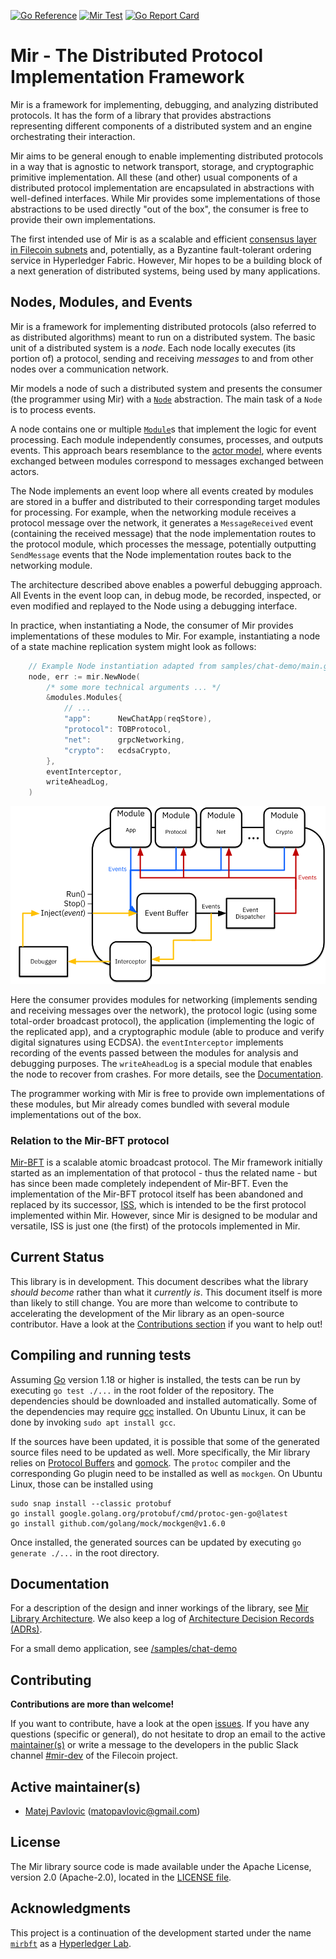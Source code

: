 [![Go Reference](https://pkg.go.dev/badge/github.com/filecoin-project/mir.svg)](https://pkg.go.dev/github.com/filecoin-project/mir)
[![Mir Test](https://github.com/filecoin-project/mir/actions/workflows/test.yml/badge.svg)](https://github.com/filecoin-project/mir/actions/workflows/test.yml)
[![Go Report Card](https://goreportcard.com/badge/github.com/filecoin-project/mir)](https://goreportcard.com/report/github.com/filecoin-project/mir)

# Mir - The Distributed Protocol Implementation Framework

Mir is a framework for implementing, debugging, and analyzing distributed protocols.
It has the form of a library that provides abstractions representing different components of a distributed system
and an engine orchestrating their interaction.

Mir aims to be general enough to enable implementing distributed protocols in a way that is agnostic to
network transport, storage, and cryptographic primitive implementation.
All these (and other) usual components of a distributed protocol implementation
are encapsulated in abstractions with well-defined interfaces.
While Mir provides some implementations of those abstractions to be used directly "out of the box",
the consumer is free to provide their own implementations.

The first intended use of Mir is as a scalable and efficient
[consensus layer in Filecoin subnets](https://github.com/protocol/ConsensusLab/issues/9)
and, potentially, as a Byzantine fault-tolerant ordering service in Hyperledger Fabric.
However, Mir hopes to be a building block of a next generation of distributed systems, being used by many applications.

## Nodes, Modules, and Events

Mir is a framework for implementing distributed protocols (also referred to as distributed algorithms)
meant to run on a distributed system.
The basic unit of a distributed system is a *node*.
Each node locally executes (its portion of) a protocol,
sending and receiving *messages* to and from other nodes over a communication network.

Mir models a node of such a distributed system and presents the consumer (the programmer using Mir)
with a [`Node`](/node.go) abstraction.
The main task of a `Node` is to process events.

A node contains one or multiple [`Module`](/pkg/modules/modules.go)s that implement the logic for event processing.
Each module independently consumes, processes, and outputs events.
This approach bears resemblance to the [actor model](https://en.wikipedia.org/wiki/Actor_model),
where events exchanged between modules correspond to messages exchanged between actors.

The Node implements an event loop where all events created by modules are stored in a buffer and
distributed to their corresponding target modules for processing.
For example, when the networking module receives a protocol message over the network,
it generates a `MessageReceived` event (containing the received message)
that the node implementation routes to the protocol module, which processes the message,
potentially outputting `SendMessage` events that the Node implementation routes back to the networking module.

The architecture described above enables a powerful debugging approach.
All Events in the event loop can, in debug mode, be recorded, inspected, or even modified and replayed to the Node
using a debugging interface.

In practice, when instantiating a Node, the consumer of Mir provides implementations of these modules to Mir.
For example, instantiating a node of a state machine replication system might look as follows:

```go
    // Example Node instantiation adapted from samples/chat-demo/main.go
    node, err := mir.NewNode(
		/* some more technical arguments ... */
		&modules.Modules{
			// ... 
			"app":      NewChatApp(reqStore),
			"protocol": TOBProtocol,
			"net":      grpcNetworking,
			"crypto":   ecdsaCrypto,
		},
		eventInterceptor,
		writeAheadLog,
	)
```

![Example Mir Node](/docs/images/high-level-architecture.png)

Here the consumer provides modules for networking
(implements sending and receiving messages over the network),
the protocol logic (using some total-order broadcast protocol),
the application (implementing the logic of the replicated app),
and a cryptographic module (able to produce and verify digital signatures using ECDSA).
the `eventInterceptor` implements recording of the events passed between the modules
for analysis and debugging purposes.
The `writeAheadLog` is a special module that enables the node to recover from crashes.
For more details, see the [Documentation](/docs).

The programmer working with Mir is free to provide own implementations of these modules,
but Mir already comes bundled with several module implementations out of the box.

### Relation to the Mir-BFT protocol

[Mir-BFT](https://arxiv.org/abs/1906.05552) is a scalable atomic broadcast protocol.
The Mir framework initially started as an implementation of that protocol - thus the related name -
but has since been made completely independent of Mir-BFT.
Even the implementation of the Mir-BFT protocol itself has been abandoned and replaced by its successor,
[ISS](/pkg/iss), which is intended to be the first protocol implemented within Mir.
However, since Mir is designed to be modular and versatile,
ISS is just one (the first) of the protocols implemented in Mir.

## Current Status

This library is in development.
This document describes what the library *should become* rather than what it *currently is*.
This document itself is more than likely to still change.
You are more than welcome to contribute to accelerating the development of the Mir library
as an open-source contributor.
Have a look at the [Contributions section](#contributing) if you want to help out!

## Compiling and running tests

Assuming [Go](https://go.dev/) version 1.18 or higher is installed, the tests can be run by executing `go test ./...` in the root folder of the repository.
The dependencies should be downloaded and installed automatically. Some of the dependencies may require [gcc](https://gcc.gnu.org/) installed.
On Ubuntu Linux, it can be done by invoking `sudo apt install gcc`.

If the sources have been updated, it is possible that some of the generated source files need to be updated as well.
More specifically, the Mir library relies on [Protocol Buffers](https://developers.google.com/protocol-buffers) and [gomock](https://github.com/golang/mock).
The `protoc` compiler and the corresponding Go plugin need to be installed as well as `mockgen`.
On Ubuntu Linux, those can be installed using

```shell
sudo snap install --classic protobuf
go install google.golang.org/protobuf/cmd/protoc-gen-go@latest
go install github.com/golang/mock/mockgen@v1.6.0
```

Once installed, the generated sources can be updated by executing `go generate ./...` in the root directory.

## Documentation

For a description of the design and inner workings of the library, see [Mir Library Architecture](/docs).
We also keep a log of [Architecture Decision Records (ADRs)](/docs/architecture-decision-records).

For a small demo application, see [/samples/chat-demo](/samples/chat-demo)

## Contributing

**Contributions are more than welcome!**

If you want to contribute, have a look at the open [issues](https://github.com/filecoin-project/mir/issues).
If you have any questions (specific or general),
do not hesitate to drop an email to the active [maintainer(s)](/MAINTAINERS.md)
or write a message to the developers in the
public Slack channel [#mir-dev](https://filecoinproject.slack.com/archives/C03C77HN3AS) of the Filecoin project.

## Active maintainer(s)

- [Matej Pavlovic](https://github.com/matejpavlovic) (matopavlovic@gmail.com)

## License

The Mir library source code is made available under the Apache License, version 2.0 (Apache-2.0), located in the
[LICENSE file](LICENSE).

## Acknowledgments

This project is a continuation of the development started under the name
[`mirbft`](https://github.com/hyperledger-labs/mirbft)
as a [Hyperledger Lab](https://labs.hyperledger.org/labs/mir-bft.html).
